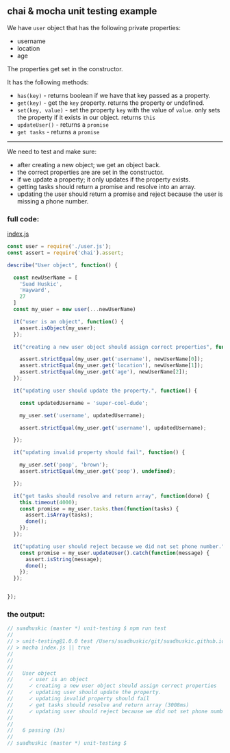 ## chai & mocha unit testing example

We have  `user` object that has the following private properties:
 - username
 - location
 - age

The properties get set in the constructor.

It has the following methods:
 - `has(key)` - returns boolean if we have that key passed as a property.
 - `get(key)` - get the `key` property. returns the property or undefined.
 - `set(key, value)` - set the property `key` with the value of `value`. only sets the property if it exists in our object. returns `this`
 - `updateUser()` - returns a `promise`
 - `get tasks` - returns a `promise`


 ----

 We need to test and make sure:
 - after creating a new object; we get an object back.
 - the correct properties are are set in the constructor.
 - if we update a property; it only updates if the property exists.
 - getting tasks should return a promise and resolve into an array.
 - updating the user should return a promise and reject because the user is missing a phone number.

### full code:
[index.js](https://github.com/suadhuskic/suadhuskic.github.io/blob/master/unit-testing/index.js)

 ```js
 const user = require('./user.js');
 const assert = require('chai').assert;

 describe("User object", function() {

   const newUserName = [
     'Suad Huskic',
     'Hayward',
     27
   ]
   const my_user = new user(...newUserName)

   it("user is an object", function() {
     assert.isObject(my_user);
   });

   it("creating a new user object should assign correct properties", function() {

     assert.strictEqual(my_user.get('username'), newUserName[0]);
     assert.strictEqual(my_user.get('location'), newUserName[1]);
     assert.strictEqual(my_user.get('age'), newUserName[2]);
   });

   it("updating user should update the property.", function() {

     const updatedUsername = 'super-cool-dude';

     my_user.set('username', updatedUsername);

     assert.strictEqual(my_user.get('username'), updatedUsername);

   });

   it("updating invalid property should fail", function() {

     my_user.set('poop', 'brown');
     assert.strictEqual(my_user.get('poop'), undefined);

   });

   it("get tasks should resolve and return array", function(done) {
     this.timeout(4000);
     const promise = my_user.tasks.then(function(tasks) {
       assert.isArray(tasks);
       done();
     });
   });

   it("updating user should reject because we did not set phone number.", function(done) {
     const promise = my_user.updateUser().catch(function(message) {
       assert.isString(message);
       done();
     });
   });


 });
 ```
### the output:
```js
// suadhuskic (master *) unit-testing $ npm run test
//
// > unit-testing@1.0.0 test /Users/suadhuskic/git/suadhuskic.github.io/unit-testing
// > mocha index.js || true
//
//
//
//   User object
//     ✓ user is an object
//     ✓ creating a new user object should assign correct properties
//     ✓ updating user should update the property.
//     ✓ updating invalid property should fail
//     ✓ get tasks should resolve and return array (3008ms)
//     ✓ updating user should reject because we did not set phone number.
//
//
//   6 passing (3s)
//
// suadhuskic (master *) unit-testing $
```

